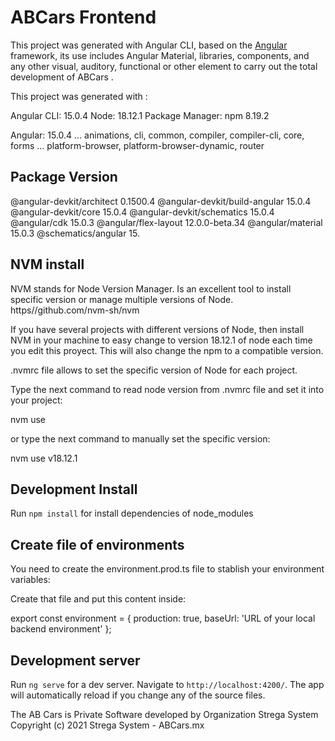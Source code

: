 # ABCars Frontend

This project was generated with Angular CLI, based on the [Angular](https://angular.io/) framework, 
its use includes Angular Material, libraries, components, 
and any other visual, auditory, functional or other element to 
carry out the total development of ABCars .

This project was generated with :

Angular CLI: 15.0.4
Node: 18.12.1
Package Manager: npm 8.19.2

Angular: 15.0.4
... animations, cli, common, compiler, compiler-cli, core, forms
... platform-browser, platform-browser-dynamic, router

Package                         Version
---------------------------------------------------------
@angular-devkit/architect       0.1500.4
@angular-devkit/build-angular   15.0.4
@angular-devkit/core            15.0.4
@angular-devkit/schematics      15.0.4
@angular/cdk                    15.0.3
@angular/flex-layout            12.0.0-beta.34
@angular/material               15.0.3
@schematics/angular             15.

## NVM install
NVM stands for Node Version Manager. Is an excellent tool to install specific version or 
manage multiple versions of Node. https//github.com/nvm-sh/nvm

If you have several projects with different versions of Node, then install NVM in your machine to easy change
to version 18.12.1 of node each time you edit this proyect. This will also change the npm to a compatible version.

.nvmrc file allows to set the specific version of Node for each project.

Type the next command to read node version from .nvmrc file and set it into your project:

nvm use

or type the next command to manually set the specific version:

nvm use v18.12.1

## Development Install

Run `npm install` for install dependencies of node_modules

## Create file of environments

You need to create the environment.prod.ts file to stablish your environment variables:

Create that file and put this content inside:

export const environment = {
  production: true,
  baseUrl: 'URL of your local backend environment'
};

## Development server

Run `ng serve` for a dev server. Navigate to `http://localhost:4200/`. The app will automatically reload if you change any of the source files.

The AB Cars is Private Software developed by Organization Strega System
Copyright (c) 2021 Strega System - ABCars.mx